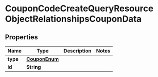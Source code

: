 # CouponCodeCreateQueryResourceObjectRelationshipsCouponData

## Properties
Name | Type | Description | Notes
------------ | ------------- | ------------- | -------------
**type** | [**CouponEnum**](CouponEnum.md) |  | 
**id** | **String** |  | 
